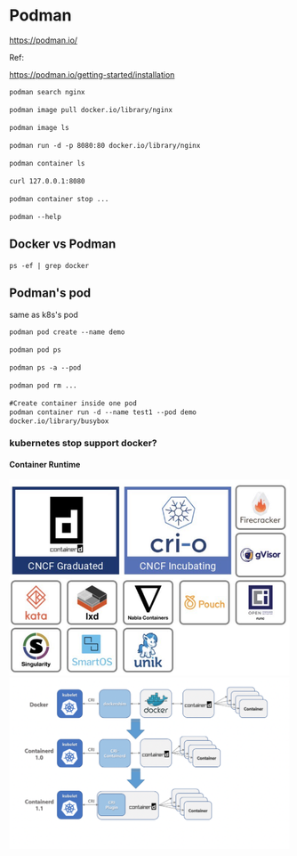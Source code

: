 # Podman
https://podman.io/

Ref:

https://podman.io/getting-started/installation

```
podman search nginx

podman image pull docker.io/library/nginx

podman image ls

podman run -d -p 8080:80 docker.io/library/nginx

podman container ls

curl 127.0.0.1:8080

podman container stop ...

podman --help
```

## Docker vs Podman
```
ps -ef | grep docker

```

## Podman's pod
same as k8s's pod
```
podman pod create --name demo

podman pod ps

podman ps -a --pod

podman pod rm ...

#Create container inside one pod
podman container run -d --name test1 --pod demo docker.io/library/busybox 

```
### kubernetes stop support docker?
#### Container Runtime
<img src="https://github.com/cly1213/Docker_labs/blob/main/img/container_runtime.png"/>

<img src="https://github.com/cly1213/Docker_labs/blob/main/img/docker_containerd.png"/>
